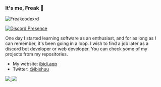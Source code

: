 ### It's me, Freak 👋

<img src="https://komarev.com/ghpvc/?username=Freakcodexrd&label=Profile%20Viewers&color=37fa3f" alt="Freakcodexrd" />

[![Discord Presence](https://lanyard-profile-readme.vercel.app/api/282238108739567647?theme=light&bg=1c1c1c&animated=false&hideDiscrim=false&borderRadius=30px)](https://discord.com/users/853009887318769704)

One day I started learning software as an enthusiast, and for as long as I can remember, it's been going in a loop. I wish to find a job later as a discord bot developer or web developer. You can check some of my projects from my repositories.

- My website: [ibidi.app](https://ibidi.app)
- Twitter: [@ibishuu](https://twitter.com/ibishuu)

<a href="https://github.com/Freakcodexd">
  <img src="https://github-readme-stats.vercel.app/api?username=Freakcodexd&count_private=true&hide_border=true&show_icons=true&include_all_commits=true&bg_color=0d1117&title_color=df761c&text_color=FFFFFF&icon_color=df761c">
<img src="https://github-readme-stats.vercel.app/api/top-langs/?username=Freakcodexd&layout=compact&theme=nord&hide_border=true&bg_color=0d1117&border_radius=6&title_color=df761c">
</a>
